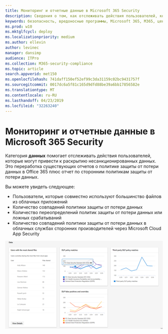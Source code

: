 ```yaml
---
title: Мониторинг и отчетные данные в Microsoft 365 Security
description: Сведения о том, как отслеживать действия пользователей, которые могут привести к раскрытию несанкционированных данных.
keywords: безопасность, вредоносные программы, Microsoft 365, M365, центр безопасности, монитор, отчет, данные
ms.prod: w10
ms.mktglfcycl: deploy
ms.localizationpriority: medium
ms.author: ellevin
author: levinec
manager: dansimp
audience: ITPro
ms.collection: M365-security-compliance
ms.topic: article
search.appverid: met150
ms.openlocfilehash: 741daff150ef52ef99c3da31159c02bc9431757f
ms.sourcegitcommit: 0017dc6a5f81c165d9dfd88be39a6bb17856582e
ms.translationtype: MT
ms.contentlocale: ru-RU
ms.lasthandoff: 04/23/2019
ms.locfileid: "32263240"
---
```

# <a name="monitor-and-report-data-in-microsoft-365-security"></a>Мониторинг и отчетные данные в Microsoft 365 Security

Категория **данных** помогает отслеживать действия пользователей, которые могут привести к раскрытию несанкционированных данных. Это переработка существующих отчетов о политике защиты от потери данных в Office 365 плюс отчет по сторонним политикам защиты от потери данных.

Вы можете увидеть следующее:

* Пользователи, которые совместно используют большинство файлов из облачных приложений
* Количество совпадений политики защиты от потери данных
* Количество переопределений политик защиты от потери данных или ложных срабатываний
* Количество совпадений политики защиты от потери данных в облачных службах сторонних производителей через Microsoft Cloud App Security

![Категория данных страницы отчетов о _Амп_ мониторинга](./media/security-docs/data.png)
